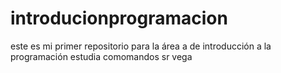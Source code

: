 # introducionprogramacion
este es mi primer repositorio para la área a de introducción  a la programación
estudia comomandos sr vega
